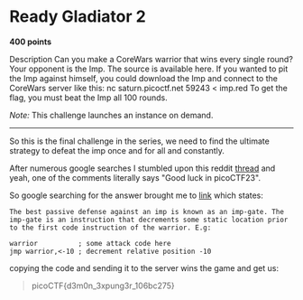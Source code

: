 # Ready Gladiator 2

**400 points**

Description
Can you make a CoreWars warrior that wins every single round?
Your opponent is the Imp. The source is available here. If you wanted to pit the Imp against himself, you could download the Imp and connect to the CoreWars server like this:
nc saturn.picoctf.net 59243 < imp.red
To get the flag, you must beat the Imp all 100 rounds.

*Note:* This challenge launches an instance on demand.

___

So this is the final challenge in the series, we need to find the ultimate strategy to defeat the imp once and for all and constantly.

After numerous google searches I stumbled upon this reddit [thread](https://www.reddit.com/r/corewar/comments/11ulbs0/defeat_classic_imp/) and yeah, one of the comments literally says "Good luck in picoCTF23".

So google searching for the answer brought me to [link](https://everything2.com/title/corewars+imp) which states:

```
The best passive defense against an imp is known as an imp-gate. The imp-gate is an instruction that decrements some static location prior to the first code instruction of the warrior. E.g:

warrior          ; some attack code here
jmp warrior,<-10 ; decrement relative position -10
```

copying the code and sending it to the server wins the game and get us:

> picoCTF{d3m0n_3xpung3r_106bc275}
